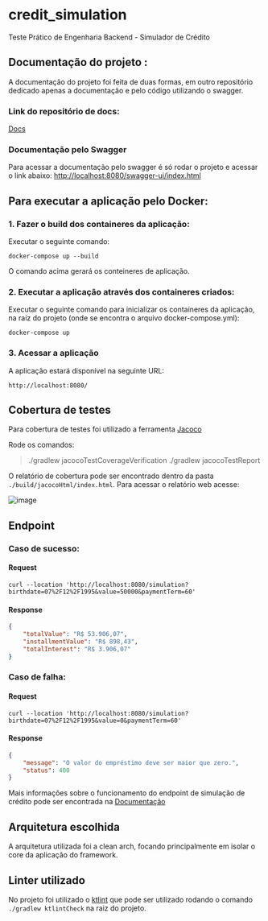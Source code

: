 # credit_simulation
Teste Prático de Engenharia Backend - Simulador de Crédito

## Documentação do projeto :
A documentação do projeto foi feita de duas formas, em outro repositório dedicado apenas a documentação e pelo código utilizando o swagger.

### Link do repositório de docs:
 [Docs](https://github.com/MaiconFiuza/credit_simulation_docs)

### Documentação pelo Swagger
Para acessar a documentação pelo swagger é só rodar o projeto e acessar o link abaixo:
[http://localhost:8080/swagger-ui/index.html](http://localhost:8080/swagger-ui/index.html)

## Para executar a aplicação pelo Docker:

### 1. Fazer o build dos containeres da aplicação:
Executar o seguinte comando:
    
    docker-compose up --build

O comando acima gerará os conteineres de aplicação.

### 2. Executar a aplicação através dos containeres criados:
Executar o seguinte comando para inicializar os containeres da aplicação, na raíz do projeto (onde se encontra o arquivo docker-compose.yml):

    docker-compose up

### 3. Acessar a aplicação
A aplicação estará disponível na seguinte URL:

    http://localhost:8080/


## Cobertura de testes
Para cobertura de testes foi utilizado a ferramenta [Jacoco](https://www.eclemma.org/jacoco/)

Rode os comandos: 

> ./gradlew jacocoTestCoverageVerification
> ./gradlew jacocoTestReport

O relatório de cobertura pode ser encontrado dentro da pasta `./build/jacocoHtml/index.html`. Para acessar o relatório web acesse:

![image](https://github.com/user-attachments/assets/96a0f085-a516-4402-99f3-556100217be2)


## Endpoint

### Caso de sucesso:

#### Request
```curl
curl --location 'http://localhost:8080/simulation?birthdate=07%2F12%2F1995&value=50000&paymentTerm=60'
```
#### Response
```json
{
    "totalValue": "R$ 53.906,07",
    "installmentValue": "R$ 898,43",
    "totalInterest": "R$ 3.906,07"
}
```

### Caso de falha:
#### Request
```curl
curl --location 'http://localhost:8080/simulation?birthdate=07%2F12%2F1995&value=0&paymentTerm=60'
```
#### Response
```json
{
    "message": "O valor do empréstimo deve ser maior que zero.",
    "status": 400
}
```

Mais informações sobre o funcionamento do endpoint de simulação de crédito pode ser encontrada na [Documentação](https://github.com/MaiconFiuza/credit_simulation_docs)

## Arquitetura escolhida
A arquitetura utilizada foi a clean arch, focando principalmente em isolar o core da aplicação do framework.

## Linter utilizado 
No projeto foi utilizado o [ktlint](https://pinterest.github.io/ktlint/latest/) que pode ser utilizado rodando o comando `./gradlew ktlintCheck` na raiz do projeto. 

